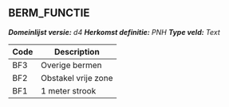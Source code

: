 ## BERM_FUNCTIE

*__Domeinlijst versie:__ d4*
*__Herkomst definitie:__ PNH*
*__Type veld:__ Text*

|__Code__ |__Description__	|
|	---	|	---	|
| BF3 | Overige bermen |
| BF2 | Obstakel vrije zone |
| BF1 | 1 meter strook |
